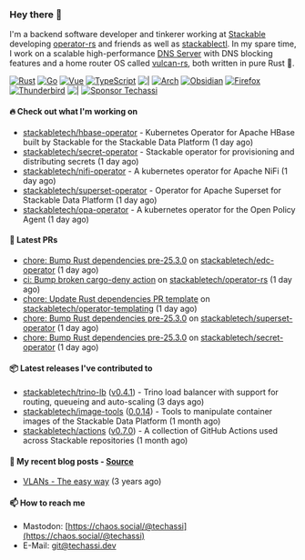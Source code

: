 ### Hey there 👋

I'm a backend software developer and tinkerer working at [Stackable][stackable] developing
[operator-rs][op-rs] and friends as well as [stackablectl][sctl]. In my spare time, I work
on a scalable high-performance [DNS Server][portal] with DNS blocking features and a home
router OS called [vulcan-rs][vulcan], both written in pure Rust 🦀.

[sctl]: https://github.com/stackabletech/stackable-cockpit
[op-rs]: https://github.com/stackabletech/operator-rs
[stackable]: https://github.com/stackabletech
[portal]: https://github.com/portal-rs/portal
[vulcan]: https://github.com/vulcan-rs

[![Rust](https://img.shields.io/badge/-Rust-141414?style=flat&logo=rust&logoColor=%23f97f39)](https://www.rust-lang.org/)
[![Go](https://img.shields.io/badge/-Go-141414?style=flat&logo=go&logoColor=%23f97f39)](https://go.dev/)
[![Vue](https://img.shields.io/badge/-Vue-141414?style=flat&logo=vuedotjs&logoColor=%23f97f39)](https://vuejs.org/)
[![TypeScript](https://img.shields.io/badge/-TypeScript-141414?style=flat&logo=typescript&logoColor=%23f97f39)](https://www.typescriptlang.org/)
![|](https://img.shields.io/badge/-%7C-141414?style=flat&logoColor=%23f97f39)
[![Arch](https://img.shields.io/badge/-Arch-141414?style=flat&logo=archlinux&logoColor=%23f97f39)](https://archlinux.org/)
[![Obsidian](https://img.shields.io/badge/-Obsidian-141414?style=flat&logo=obsidian&logoColor=%23f97f39)](https://obsidian.md/)
[![Firefox](https://img.shields.io/badge/-Firefox-141414?style=flat&logo=firefox&logoColor=%23f97f39)](https://www.mozilla.org/en-US/firefox/new/)
[![Thunderbird](https://img.shields.io/badge/-Thunderbird-141414?style=flat&logo=thunderbird&logoColor=%23f97f39)](https://www.thunderbird.net/en-US/)
![|](https://img.shields.io/badge/-%7C-141414?style=flat&logoColor=%23f97f39)
[![Sponsor Techassi](https://img.shields.io/badge/-Sponsor-141414?style=flat&logo=github&logoColor=%23f97f39)](https://github.com/sponsors/Techassi)

#### 🔥 Check out what I'm working on


- [stackabletech/hbase-operator](https://github.com/stackabletech/hbase-operator) - Kubernetes Operator for Apache HBase built by Stackable for the Stackable Data Platform (1 day ago)
- [stackabletech/secret-operator](https://github.com/stackabletech/secret-operator) - Stackable operator for provisioning and distributing secrets (1 day ago)
- [stackabletech/nifi-operator](https://github.com/stackabletech/nifi-operator) - A kubernetes operator for Apache NiFi (1 day ago)
- [stackabletech/superset-operator](https://github.com/stackabletech/superset-operator) - Operator for Apache Superset for Stackable Data Platform (1 day ago)
- [stackabletech/opa-operator](https://github.com/stackabletech/opa-operator) - A kubernetes operator for the Open Policy Agent (1 day ago)

#### 🧪 Latest PRs


- [chore: Bump Rust dependencies pre-25.3.0](https://github.com/stackabletech/edc-operator/pull/156) on [stackabletech/edc-operator](https://github.com/stackabletech/edc-operator) (1 day ago)
- [ci: Bump broken cargo-deny action](https://github.com/stackabletech/operator-rs/pull/975) on [stackabletech/operator-rs](https://github.com/stackabletech/operator-rs) (1 day ago)
- [chore: Update Rust dependencies PR template](https://github.com/stackabletech/operator-templating/pull/487) on [stackabletech/operator-templating](https://github.com/stackabletech/operator-templating) (1 day ago)
- [chore: Bump Rust dependencies pre-25.3.0](https://github.com/stackabletech/superset-operator/pull/602) on [stackabletech/superset-operator](https://github.com/stackabletech/superset-operator) (1 day ago)
- [chore: Bump Rust dependencies pre-25.3.0](https://github.com/stackabletech/secret-operator/pull/569) on [stackabletech/secret-operator](https://github.com/stackabletech/secret-operator) (1 day ago)

#### 📦 Latest releases I've contributed to


- [stackabletech/trino-lb](https://github.com/stackabletech/trino-lb/releases/tag/v0.4.1) ([v0.4.1](https://github.com/stackabletech/trino-lb/releases/tag/v0.4.1)) - Trino load balancer with support for routing, queueing and auto-scaling (3 days ago)
- [stackabletech/image-tools](https://github.com/stackabletech/image-tools/releases/tag/0.0.14) ([0.0.14](https://github.com/stackabletech/image-tools/releases/tag/0.0.14)) - Tools to manipulate container images of the Stackable Data Platform (1 month ago)
- [stackabletech/actions](https://github.com/stackabletech/actions/releases/tag/v0.7.0) ([v0.7.0](https://github.com/stackabletech/actions/releases/tag/v0.7.0)) - A collection of GitHub Actions used across Stackable repositories (1 month ago)

#### 📜 My recent blog posts - [Source](https://github.com/Techassi/page)


- [VLANs - The easy way](https://techassi.dev/posts/vlans-the-easy-way/) (3 years ago)

#### 📫 How to reach me

- Mastodon: [https://chaos.social/@techassi](https://chaos.social/@techassi)
- E-Mail: git@techassi.dev
